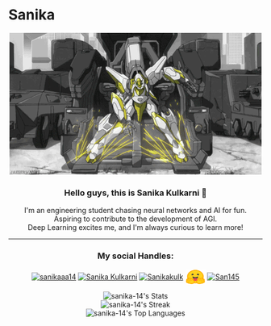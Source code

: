 # Sanika

<div align="center">

![Hello fam!](https://github.com/sanika-14/Sanika/blob/main/code%20geass%20robot%20GIF%20-%20Find%20%26%20Share%20on%20GIPHY.gif)

### Hello guys, this is Sanika Kulkarni 👋  
I'm an engineering student chasing neural networks and AI for fun.  
Aspiring to contribute to the development of AGI.  
Deep Learning excites me, and I'm always curious to learn more!

---
<h3 align="center">My social Handles:</h3>
<p align="center">
<a href="https://x.com/sanikaaa14" target="blank"><img align="center" src="https://raw.githubusercontent.com/rahuldkjain/github-profile-readme-generator/master/src/images/icons/Social/twitter.svg" alt="sanikaaa14" height="30" width="40" /></a>
<a href="www.linkedin.com/in/sanika-kulkarni-a25605257" target="blank"><img align="center" src="https://raw.githubusercontent.com/rahuldkjain/github-profile-readme-generator/master/src/images/icons/Social/linked-in-alt.svg" alt="Sanika Kulkarni" height="30" width="40" /></a>
<a href="https://www.kaggle.com/sanikakulk" target="blank"><img align="center" src="https://raw.githubusercontent.com/rahuldkjain/github-profile-readme-generator/master/src/images/icons/Social/kaggle.svg" alt="Sanikakulk" height="30" width="40" /></a>
<a href="https://huggingface.co/san145" target="blank"><img align="center" src="https://raw.githubusercontent.com/rahuldkjain/github-profile-readme-generator/master/src/images/icons/Social/huggingface.svg" alt="san145" height="30" width="40" /></a>
<a href="https://leetcode.com/u/san145/" target="blank"><img align="center" src="https://raw.githubusercontent.com/rahuldkjain/github-profile-readme-generator/master/src/images/icons/Social/leet-code.svg" alt="San145" height="30" width="40" /></a>
</p>


![sanika-14's Stats](https://github-readme-stats.vercel.app/api?username=sanika-14&theme=buefy&show_icons=true&hide_border=false&count_private=true)  
![sanika-14's Streak](https://github-readme-streak-stats.herokuapp.com/?user=sanika-14&theme=buefy&hide_border=false)  
![sanika-14's Top Languages](https://github-readme-stats.vercel.app/api/top-langs/?username=sanika-14&theme=buefy&show_icons=true&hide_border=false&layout=compact)

</div>
